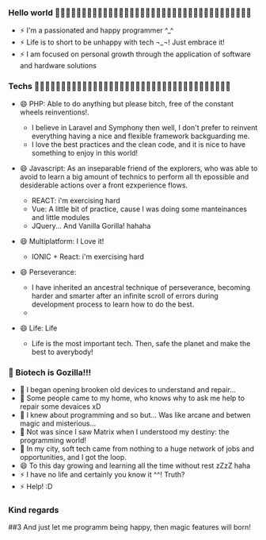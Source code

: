 ### Hello world 👋👋👋👋👋👋👋👋👋👋👋👋👋👋👋👋👋👋👋👋👋👋👋👋👋👋👋👋👋👋👋👋👋👋👋👋👋

- ⚡ I'm a passionated and happy programmer ^_^
- ⚡ Life is to short to be unhappy with tech ¬_¬! Just embrace it!
- ⚡ I am focused on personal growth through the application of software and hardware solutions

### Techs  💬💬💬💬💬💬💬💬💬💬💬💬💬💬💬💬💬💬💬💬💬💬💬💬💬💬💬💬💬💬💬💬💬💬💬💬💬

- 😄 PHP: Able to do anything but please bitch, free of the constant wheels reinventions!.
  - I believe in Laravel and Symphony then well, I don't prefer to reinvent everything having a nice and flexible framework backguarding me.
  - I love the best practices and the clean code, and it is nice to have something to enjoy in this world!

- 😄 Javascript: As an inseparable friend of the explorers, who was able to avoid to learn a big amount of technics to perform all th epossible and desiderable actions over a front ezxperience flows.
  - REACT:  i'm exercising hard
  - Vue: A little bit of practice, cause I was doing some manteinances and little modules
  - JQuery... And Vanilla Gorilla! hahaha

- 😄 Multiplatform: I Love it!
  - IONIC + React: i'm exercising hard

- 😄 Perseverance:
  - I have inherited an ancestral technique of perseverance, becoming harder and smarter after an infinite scroll of errors during development process   to learn how to do the best.
  -
- 😄 Life:  Life
  - Life is the most important tech. Then, safe the planet and make the best to averybody!

### 🌱 Biotech is Gozilla!!!
- 🌱 I began opening brooken old devices to understand and repair...
- 🌱 Some people came to my home, who knows why to ask me help to repair some devaices xD
- 🌱 I knew about programming and so but... Was like arcane and betwen magic and misterious...
- 🌱 Not was since I saw Matrix when I understood my destiny: the programming world!
- 🌱 In my city, soft tech came from nothing to a huge network of jobs and opportunities, and I got the loop.
- 😄 To this day growing and learning all the time without rest zZzZ haha
- ⚡ I have no life and certainly you know it ^^! Truth?
- ⚡ Help! :D

### Kind regards
##3 And just let me programm being happy, then magic features will born!
<!--
**drullandev/drullandev** is a ✨ _special_ ✨ repository because its `README.md` (this file) appears on your GitHub profile.

Here are some ideas to get you started:
- 🔭 I’m currently working on my-map...
- 🔭 I’m currently working on ...
- 🌱 I’m currently learning ...
- 👯 I’m looking to collaborate on ...
- 🤔 I’m looking for help with ...
- 💬 Ask me about ...
- 📫 How to reach me: ...
- 😄 Pronouns: ...
- ⚡ Fun fact: ...
-->
